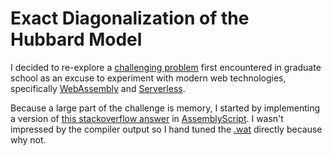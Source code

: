 # Exact Diagonalization of the Hubbard Model

I decided to re-explore a [challenging problem](http://qmcchem.ups-tlse.fr/files/caffarel/Hub_Inf_PRL_1994.pdf) first encountered in graduate school as an excuse to experiment with modern web technologies, specifically [WebAssembly](https://webassembly.org/) and [Serverless](https://serverless.com).

Because a large part of the challenge is memory, I started by implementing a version of [this stackoverflow answer](https://stackoverflow.com/a/36345790/8479938) in [AssemblyScript](https://github.com/AssemblyScript/assemblyscript).  I wasn't impressed by the compiler output so I hand tuned the [.wat](http://webassembly.github.io/spec/core/text/index.html) directly because why not.
